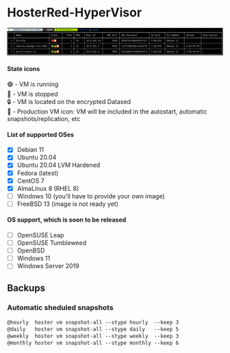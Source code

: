 # HosterRed-HyperVisor
![HosterRed Screenshot 1](https://github.com/yaroslav-gwit/HosterRed-HyperVisor/blob/main/screenshots/HosterRed_screenshot_1.png)

#### State icons
🟢 - VM is running
<br>🔴 - VM is stopped
<br>🔒 - VM is located on the encrypted Datased
<br>🔁 - Production VM icon: VM will be included in the autostart, automatic snapshots/replication, etc
#### List of supported OSes
- [x] Debian 11
- [x] Ubuntu 20.04
- [x] Ubuntu 20.04 LVM Hardened
- [x] Fedora (latest)
- [x] CentOS 7
- [x] AlmaLinux 8 (RHEL 8)
- [ ] Windows 10 (you'll have to provide your own image)
- [ ] FreeBSD 13 (image is not ready yet)
#### OS support, which is soon to be released
- [ ] OpenSUSE Leap
- [ ] OpenSUSE Tumbleweed
- [ ] OpenBSD
- [ ] Windows 11
- [ ] Windows Server 2019
## Backups
### Automatic sheduled snapshots
```
@hourly  hoster vm snapshot-all --stype hourly  --keep 3
@daily   hoster vm snapshot-all --stype daily   --keep 5
@weekly  hoster vm snapshot-all --stype weekly  --keep 3
@monthly hoster vm snapshot-all --stype monthly --keep 6
```
